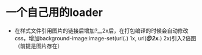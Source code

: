 # 一个自己用的loader

- 在样式文件引用图片的链接后增加?__2x后，在打包编译的时候会自动修改css，增加background-image:image-set(url(***.***) 1x, url(***@2x.***) 2x)引入2倍图（前提是图片存在）